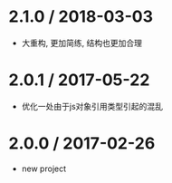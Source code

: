 2.1.0 / 2018-03-03
==================
  * 大重构, 更加简练, 结构也更加合理


2.0.1 / 2017-05-22
==================
  * 优化一处由于js对象引用类型引起的混乱


2.0.0 / 2017-02-26
==================
  * new project
  


